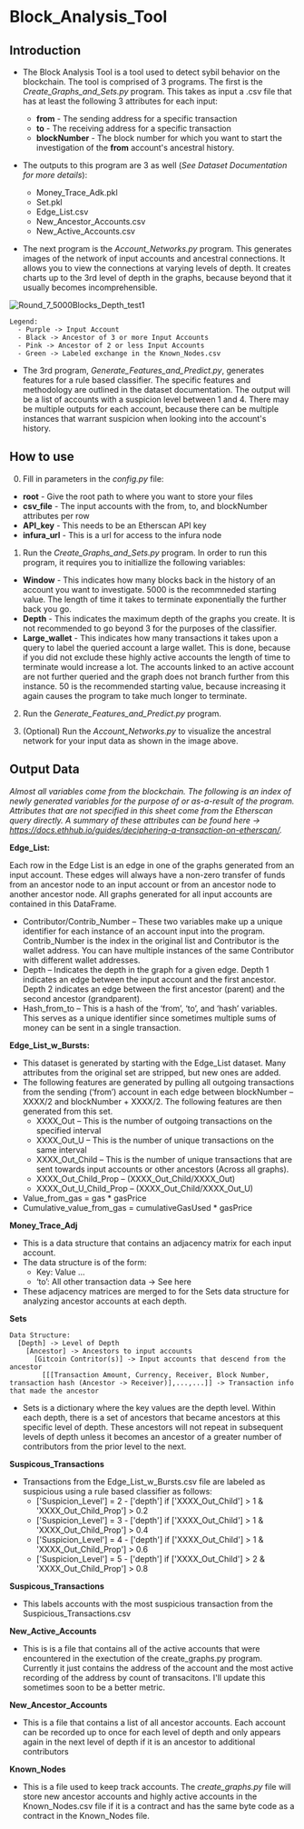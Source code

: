 # Block_Analysis_Tool

## Introduction
- The Block Analysis Tool is a tool used to detect sybil behavior on the blockchain. The tool is comprised of 3 programs. The first is the _Create_Graphs_and_Sets.py_ program. This takes as input a .csv file that has at least the following 3 attributes for each input:  
  - **from** - The sending address for a specific transaction
  - **to** - The receiving address for a specific transaction
  - **blockNumber** - The block number for which you want to start the investigation of the **from** account's ancestral history. 
  
- The outputs to this program are 3 as well (_See Dataset Documentation for more details_):
  - Money_Trace_Adk.pkl
  - Set.pkl
  - Edge_List.csv 
  - New_Ancestor_Accounts.csv
  - New_Active_Accounts.csv

- The next program is the _Account_Networks.py_ program. This generates images of the network of input accounts and ancestral connections. It allows you to view the connections at varying levels of depth. It creates charts up to the 3rd level of depth in the graphs, because beyond that it usually becomes incomprehensible. 

![Round_7_5000Blocks_Depth_test1](https://user-images.githubusercontent.com/56660047/154171569-6a4571bc-b950-442e-90d5-f7572dd70969.png)

    Legend:
      - Purple -> Input Account
      - Black -> Ancestor of 3 or more Input Accounts
      - Pink -> Ancestor of 2 or less Input Accounts
      - Green -> Labeled exchange in the Known_Nodes.csv
 
- The 3rd program, _Generate_Features_and_Predict.py_, generates features for a rule based classifier. The specific features and methodology are outlined in the dataset documentation. The output will be a list of accounts with a suspicion level between 1 and 4. There may be multiple outputs for each account, because there can be multiple instances that warrant suspicion when looking into the account's history. 

## How to use
0. Fill in parameters in the _config.py_ file: 
  - **root** - Give the root path to where you want to store your files 
  - **csv_file** - The input accounts with the from, to, and blockNumber attributes per row
  - **API_key** - This needs to be an Etherscan API key
  - **infura_url** - This is a url for access to the infura node
  
1. Run the _Create_Graphs_and_Sets.py_ program. In order to run this program, it requires you to initiallize the following variables:
  - **Window** - This indicates how many blocks back in the history of an account you want to investigate. 5000 is the recommneded starting value. The length of time it takes to terminate exponentially the further back you go.
  - **Depth** - This indicates the maximum depth of the graphs you create. It is not recommended to go beyond 3 for the purposes of the classifier.
  - **Large_wallet** - This indicates how many transactions it takes upon a query to label the queried account a large wallet. This is done, because if you did not exclude these highly active accounts the length of time to terminate would increase a lot. The accounts linked to an active account are not further queried and the graph does not branch further from this instance. 50 is the recommended starting value, because increasing it again causes the program to take much longer to terminate. 

2. Run the _Generate_Features_and_Predict.py_ program. 
 
3. (Optional) Run the _Account_Networks.py_ to visualize the ancestral network for your input data as shown in the image above.

## Output Data

_Almost all variables come from the blockchain. The following is an index of newly generated variables for the purpose of or as-a-result of the program. Attributes that are not specified in this sheet come from the Etherscan query directly. A summary of these attributes can be found here -> https://docs.ethhub.io/guides/deciphering-a-transaction-on-etherscan/._

**Edge_List:**

Each row in the Edge List is an edge in one of the graphs generated from an input account. These edges will always have a non-zero transfer of funds from an ancestor node to an input account or from an ancestor node to another ancestor node. All graphs generated for all input accounts are contained in this DataFrame.

-	Contributor/Contrib_Number – These two variables make up a unique identifier for each instance of an account input into the program. Contrib_Number is the index in the original list and Contributor is the wallet address. You can have multiple instances of the same Contributor with different wallet addresses. 
-	Depth – Indicates the depth in the graph for a given edge. Depth 1 indicates an edge between the input account and the first ancestor. Depth 2 indicates an edge between the first ancestor (parent) and the second ancestor (grandparent). 
-	Hash_from_to – This is a hash of the ‘from’, ‘to’, and ‘hash’ variables. This serves as a unique identifier since sometimes multiple sums of money can be sent in a single transaction. 

**Edge_List_w_Bursts:**

-	This dataset is generated by starting with the Edge_List dataset. Many attributes from the original set are stripped, but new ones are added. 
-	The following features are generated by pulling all outgoing transactions from the sending (‘from’) account in each edge between blockNumber – XXXX/2 and blockNumber + XXXX/2. The following features are then generated from this set.
    -	XXXX_Out – This is the number of outgoing transactions on the specified interval
    - XXXX_Out_U – This is the number of unique transactions on the same interval
    - XXXX_Out_Child – This is the number of unique transactions that are sent towards input accounts or other ancestors (Across all graphs). 
    - XXXX_Out_Child_Prop – (XXXX_Out_Child/XXXX_Out)
    - XXXX_Out_U_Child_Prop – (XXXX_Out_Child/XXXX_Out_U)
-	Value_from_gas = gas * gasPrice
-	Cumulative_value_from_gas = cumulativeGasUsed * gasPrice

**Money_Trace_Adj**

-	This is a data structure that contains an adjacency matrix for each input account. 
-	The data structure is of the form:
    - Key: Value …  
    - ‘to’: All other transaction data -> See here
-	These adjacency matrices are merged to for the Sets data structure for analyzing ancestor accounts at each depth. 

**Sets**

    Data Structure:
      [Depth] -> Level of Depth
        [Ancestor] -> Ancestors to input accounts
          [Gitcoin Contritor(s)] -> Input accounts that descend from the ancestor
            [[[Transaction Amount, Currency, Receiver, Block Number, transaction hash (Ancestor -> Receiver)],...,...]] -> Transaction info that made the ancestor

-	Sets is a dictionary where the key values are the depth level. Within each depth, there is a set of ancestors that became ancestors at this specific level of depth. These ancestors will not repeat in subsequent levels of depth unless it becomes an ancestor of a greater number of contributors from the prior level to the next. 

**Suspicous_Transactions**
-  Transactions from the Edge_List_w_Bursts.csv file are labeled as suspicious using a rule based classifier as follows:
    - ['Suspicion_Level'] = 2 - ['depth'] if ['XXXX_Out_Child'] > 1 & 'XXXX_Out_Child_Prop'] > 0.2
    - ['Suspicion_Level'] = 3 - ['depth'] if ['XXXX_Out_Child'] > 1 & 'XXXX_Out_Child_Prop'] > 0.4
    - ['Suspicion_Level'] = 4 - ['depth'] if ['XXXX_Out_Child'] > 1 & 'XXXX_Out_Child_Prop'] > 0.6
    - ['Suspicion_Level'] = 5 - ['depth'] if ['XXXX_Out_Child'] > 2 & 'XXXX_Out_Child_Prop'] > 0.8
 
**Suspicous_Transactions**
-  This labels accounts with the most suspicious transaction from the Suspicious_Transactions.csv

**New_Active_Accounts**
-  This is is a file that contains all of the active accounts that were encountered in the exectution of the create_graphs.py program. Currently it just contains the address of the account and the most active recording of the address by count of transacitons. I'll update this sometimes soon to be a better metric. 

**New_Ancestor_Accounts**
- This is a file that contains a list of all ancestor accounts. Each account can be recorded up to once for each level of depth and only appears again in the next level of depth if it is an ancestor to additional contributors

**Known_Nodes**
- This is a file used to keep track accounts. The _create_graphs.py_ file will store new ancestor accounts and highly active accounts in the Known_Nodes.csv file if it is a contract and has the same byte code as a contract in the Known_Nodes file. 





